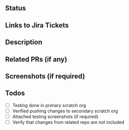 <!--- Lines like this are comments. leave them in place -->
<!--- Provide a general summary of your changes in the title above -->


## Status
<!--- READY TO REVIEW / IN DEVELOPMENT -->


## Links to Jira Tickets
<!--- Use [link]() to make it a hyperlink -->


## Description
<!--- A few sentences describing the overall goals of the pull request's commits. -->


## Related PRs (if any)
<!--- List related PRs against other repos -->


## Screenshots (if required)


## Todos
- [ ] Testing done in primary scratch org
- [ ] Verified pushing changes to secondary scratch org
- [ ] Attached testing screenshots (if required)
- [ ] Verify that changes from related repo are not included

